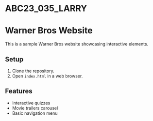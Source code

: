# ABC23_035_LARRY
# Warner Bros Website

This is a sample Warner Bros website showcasing interactive elements.

## Setup

1. Clone the repository.
2. Open `index.html` in a web browser.

## Features

- Interactive quizzes
- Movie trailers carousel
- Basic navigation menu
